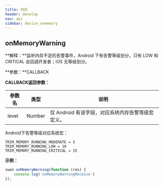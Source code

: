 ```yaml
---
title: 内存
header: develop
nav: api
sidebar: device_onmemory
---
```


onMemoryWarning
---
**解释：**监听内存不足的告警事件，Android 下有告警等级划分，只有 LOW 和 CRITICAL 会回调开发者；iOS 无等级划分。

**参数：**CALLBACK

**CALLBACK返回参数：**

|参数名 |类型  |说明|
|---- | ---- | ---- |
|level |Number |仅 Android 有该字段，对应系统内存告警等级宏定义。|

Android下告警等级对应系统宏：

```
TRIM_MEMORY_RUNNING_MODERATE = 5
TRIM_MEMORY_RUNNING_LOW = 10
TRIM_MEMORY_RUNNING_CRITICAL = 15
```
**示例：**

```js
swan.onMemoryWarning(function (res) {
    console.log('onMemoryWarningReceive')
});
```
<!-- #### 错误码

**Andriod**

|错误码|说明|
|--|--|
|202|解析失败，请检查参数是否正确。|
|1001|执行失败|

**iOS**

|错误码|说明|
|--|--|
|202|解析失败，请检查参数是否正确。| -->